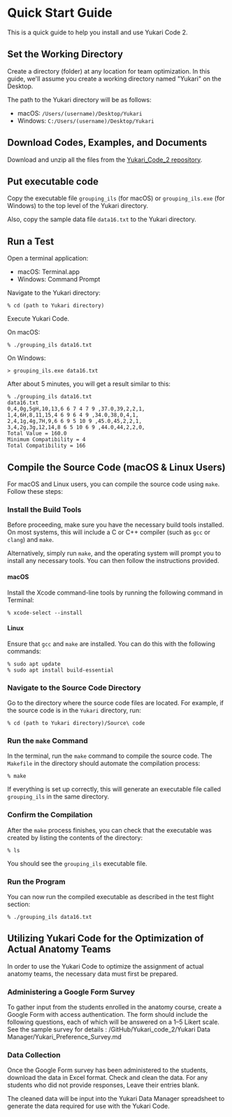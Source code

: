 # Quick Start Guide
This is a quick guide to help you install and use Yukari Code 2.

## Set the Working Directory

Create a directory (folder) at any location for team optimization. In this guide, we'll assume you create a working directory named "Yukari" on the Desktop.

The path to the Yukari directory will be as follows:

- macOS: `/Users/(username)/Desktop/Yukari`
- Windows: `C:/Users/(username)/Desktop/Yukari`

## Download Codes, Examples, and Documents

Download and unzip all the files from the [Yukari_Code_2 repository](https://github.com/tohru-murakami/Yukari_Code_2).

## Put executable code

Copy the executable file `grouping_ils` (for macOS) or `grouping_ils.exe` (for Windows) to the top level of the Yukari directory.

Also, copy the sample data file `data16.txt` to the Yukari directory.

## Run a Test

Open a terminal application:

- macOS: Terminal.app
- Windows: Command Prompt

Navigate to the Yukari directory:

```
% cd (path to Yukari directory)
```

Execute Yukari Code.

On macOS:

```
% ./grouping_ils data16.txt
```

On Windows:

```
> grouping_ils.exe data16.txt
```

After about 5 minutes, you will get a result similar to this:

```
% ./grouping_ils data16.txt 
data16.txt
0,4,0g,5gH,10,13,6 6 7 4 7 9 ,37.0,39,2,2,1,
1,4,6H,8,11,15,4 6 9 6 4 9 ,34.0,38,0,4,1,
2,4,1g,4g,7H,9,6 6 9 5 10 9 ,45.0,45,2,2,1,
3,4,2g,3g,12,14,8 6 5 10 6 9 ,44.0,44,2,2,0,
Total Value = 160.0
Minimum Compatibility = 4
Total Compatibility = 166
```

## Compile the Source Code (macOS & Linux Users)

For macOS and Linux users, you can compile the source code using `make`. Follow these steps:

### Install the Build Tools

Before proceeding, make sure you have the necessary build tools installed. On most systems, this will include a C or C++ compiler (such as `gcc` or `clang`) and `make`.

Alternatively, simply run `make`, and the operating system will prompt you to install any necessary tools. You can then follow the instructions provided.

#### macOS

  Install the Xcode command-line tools by running the following command in Terminal:

  ```
  % xcode-select --install
  ```

#### Linux

Ensure that `gcc` and `make` are installed. You can do this with the following commands:

  ```
  % sudo apt update
  % sudo apt install build-essential
  ```

### Navigate to the Source Code Directory

Go to the directory where the source code files are located. For example, if the source code is in the `Yukari` directory, run:

```
% cd (path to Yukari directory)/Source\ code
```

### Run the `make` Command

In the terminal, run the `make` command to compile the source code. The `Makefile` in the directory should automate the compilation process:

```
% make
```

If everything is set up correctly, this will generate an executable file called `grouping_ils` in the same directory.

### Confirm the Compilation

After the `make` process finishes, you can check that the executable was created by listing the contents of the directory:

```
% ls
```

You should see the `grouping_ils` executable file.

### Run the Program

You can now run the compiled executable as described in the test flight section:

```
% ./grouping_ils data16.txt
```

## Utilizing Yukari Code for the Optimization of Actual Anatomy Teams

In order to use the Yukari Code to optimize the assignment of actual anatomy teams, the necessary data must first be prepared.

### Administering a Google Form Survey

To gather input from the students enrolled in the anatomy course, create a Google Form with access authentication. The form should include the following questions, each of which will be answered on a 1–5 Likert scale. See the sample survey for details : /GitHub/Yukari_code_2/Yukari Data Manager/Yukari_Preference_Survey.md

### Data Collection

Once the Google Form survey has been administered to the students, download the data in Excel format. Check and clean the data. For any students who did not provide responses, Leave their entries blank.

The cleaned data will be input into the Yukari Data Manager spreadsheet to generate the data required for use with the Yukari Code.
